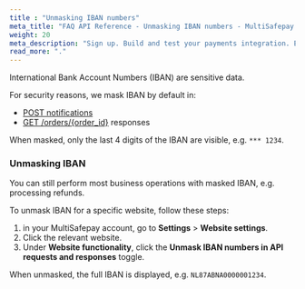 ```yaml
---
title : "Unmasking IBAN numbers"
meta_title: "FAQ API Reference - Unmasking IBAN numbers - MultiSafepay Docs"
weight: 20
meta_description: "Sign up. Build and test your payments integration. Explore our products and services. Use our API Reference, SDKs, and wrappers. Get support."
read_more: "."
---
```


International Bank Account Numbers (IBAN) are sensitive data. 

For security reasons, we mask IBAN by default in:

- [POST notifications](/faq/api/notification-url/#post-notification-example)
- [GET /orders/{order_id}](/api/#retrieve-an-order) responses

When masked, only the last 4 digits of the IBAN are visible, e.g. `*** 1234`.

### Unmasking IBAN

You can still perform most business operations with masked IBAN, e.g. processing refunds.

To unmask IBAN for a specific website, follow these steps:

1. in your MultiSafepay account, go to **Settings** > **Website settings**.
2. Click the relevant website.
3. Under **Website functionality**, click the **Unmask IBAN numbers in API requests and responses** toggle.

When unmasked, the full IBAN is displayed, e.g. `NL87ABNA0000001234`.
